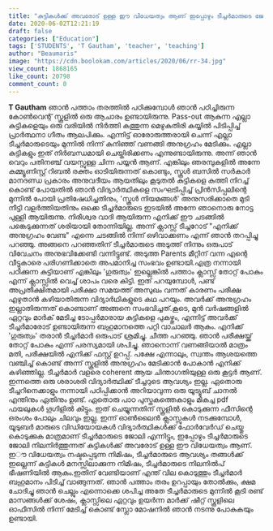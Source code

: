 ```yaml
---
title: "കുട്ടികൾക്ക് അവരോട് ഉള്ള ഈ വിധേയത്വം ആണ് ഇപ്പോഴും ടീച്ചർമാരുടെ ജോലി നിലനിർത്തുന്നത്"
date: 2020-06-02T12:21:19
draft: false
categories: ["Education"]
tags: ['STUDENTS', 'T Gautham', 'teacher', 'teaching']
author: "Beaumaris"
image: "https://cdn.boolokam.com/articles/2020/06/rr-34.jpg"
view_count: 1868165
like_count: 20798
comment_count: 0
---
```


**[](https://wordpress-972788-3403151.cloudwaysapps.com/t-gautham-post/275995/rr-1230)T Gautham** ഞാൻ പത്താം തരത്തിൽ പഠിക്കുമ്പോൾ ഞാൻ പഠിച്ചിരുന്ന കോൺവെന്റ് സ്കൂളിൽ ഒരു ആചാരം ഉണ്ടായിരുന്നു. Pass-out ആകുന്ന എല്ലാ കുട്ടികളെയും ഒരു വരിയിൽ നിർത്തി കത്തുന്ന മെഴുകുതിരി കയ്യിൽ പിടിപ്പിച്ച് പ്രാർത്ഥനാ ഗീതം ആലപിക്കും. എന്നിട്ട് ഓരോരുത്തരായി ചെന്ന് എല്ലാ ടീച്ചർമാരുടെയും മുന്നിൽ നിന്ന് കുനിഞ്ഞ് വണങ്ങി അനുഗ്രഹം മേടിക്കും. എല്ലാ കുട്ടികളും ഇത് നിർബന്ധമായി ചെയ്തിരിക്കണം എന്നുണ്ടായിരുന്നു. അന്ന് ഞാൻ വെറും പതിനഞ്ച് വയസ്സുള്ള ചിന്ന പയ്യൻ ആണ്. എങ്കിലും ഞരമ്പുകളിൽ അന്നേ കമ്മ്യൂണിസ്റ്റ് റിബൽ രക്തം ഓടിയിരുന്നത് കൊണ്ടും, സ്കൂൾ ബസിൽ സർകാർ മാനദണ്ഡ പ്രകാരം അനുവദീയം ആയതിലും കൂടുതൽ കുട്ടികളെ കുത്തി നിറച്ച് കൊണ്ട് പോയതിൽ ഞാൻ വിദ്യാർത്ഥികളെ സംഘടിപ്പിച്ച് പ്രിൻസിപ്പലിന്റെ മുന്നിൽ പോയി പ്രതിഷേധിച്ചതിനും, 'സ്കൂൾ നിയമങ്ങൾ' അനുസരിക്കാതെ മുടി നീട്ടി വളർത്തിയതിനും ഒക്കെ ടീച്ചർമാരുടെ ഇടയിൽ അന്നേ ഞാനൊരു നോട്ട പുള്ളി ആയിരുന്നു. നിരീശ്വര വാദി ആയിരുന്ന എനിക്ക് ഈ ചടങ്ങിൽ പങ്കെടുക്കുന്നത് ശരിയായി തോന്നിയില്ല. അന്ന് ക്ലാസ്സ് ടീച്ചറോട് "എനിക്ക് അനുഗ്രഹം വേണ്ട" എന്നെ ചടങ്ങിൽ നിന്ന് ഒഴിവാക്കണം എന്ന് ഞാൻ തറപ്പിച്ചു പറഞ്ഞു. അങ്ങനെ പറഞ്ഞതിന് ടീച്ചർമാരുടെ അടുത്ത് നിന്നും ഒരുപാട് വിവേചനം അനുഭവിക്കേണ്ടി വന്നിട്ടുണ്ട്. അടുത്ത Parents മീറ്റിന് വന്ന എന്റെ വീട്ടുകാരെ പരിഗണിക്കാതെ അപമാനിച്ച സംഭവം ഉണ്ടായി.എത്ര നന്നായി പഠിക്കുന്ന കുട്ടിയാണ് എങ്കിലും 'ഗുരുത്വം' ഇല്ലെങ്കിൽ പത്താം ക്ലാസ്സ് തോറ്റ് പോകും എന്ന് ക്ലാസ്സിൽ വെച്ച് ശാപം വരെ കിട്ടി. ഇത് പറയുമ്പോൾ, പണ്ട് അപ്രതീക്ഷിതമായി പരീക്ഷാ സമയത്ത് അസുഖം വന്നത് കാരണം പരീക്ഷ എഴുതാൻ കഴിയാതിരുന്ന വിദ്യാർഥികളുടെ കഥ പറയും. അവർക്ക് അനുഗ്രഹം ഇല്ലാതിരുന്നത് കൊണ്ടാണ് അങ്ങനെ സംഭവിച്ചത്.കൂടെ, മുൻ വർഷങ്ങളിൽ ഏറ്റവും മാർക് മേടിച്ച ടോപ്പർമാരായ കുട്ടികളെ പുകഴ്തും, എന്നിട്ട് അവർക്ക് ടീച്ചർമാരോട് ഉണ്ടായിരുന്ന ബഹുമാനത്തെ പറ്റി വാചാലർ ആകും. എനിക്ക് 'ഗുരുത്വം' തരാൻ ടീച്ചർമാർ ഒരുപാട് ശ്രമിച്ചു. ചീത്ത പറഞ്ഞു. ഞാൻ പരീക്ഷയ്ക്ക് തോറ്റ് പോകും എന്ന് പരസ്യമായി ശപിച്ചു. ഞാനൊന്ന് വണങ്ങിയാൽ മാത്രം മതി, പരീക്ഷയിൽ എനിക്ക് ഫസ്റ്റ് ഉറപ്പ്. പക്ഷേ എന്നാലും, സ്വന്തം ആശയത്തെ വഞ്ചിച്ച് കൊണ്ട് അന്ന് സ്കൂളിൽ അനുഗ്രഹം മേടിക്കാൻ പോകാൻ എനിക്ക് കഴിഞ്ഞില്ല. ടീച്ചർമാർ വളരെ coherent ആയ ചിന്താഗതിയുള്ള ഒരു കൂട്ടർ ആണ്. ഇന്നത്തെ ഒരു ശരാശരി വിദ്യാർത്ഥിക്ക് ടീച്ചറുടെ ആവശ്യം ഇല്ല. ഏതൊരു ടീച്ചറിനെക്കാളും നന്നായി പഠിപ്പിക്കാൻ അറിയാവുന്ന ഒരു യൂട്യൂബ് ചാനൽ എന്തിനും ഏതിനും ഉണ്ട്. ഏതൊരു പാഠ പുസ്തകത്തെകാളും മികച്ച pdf ഫയലുകൾ ഗൂഗിളിൽ കിട്ടും. ഇത് ചെയ്യുന്നതിന് സ്കൂളിൽ കൊടുക്കുന്ന ഫീസിന്റെ ഒരംശം പോലും ചിലവും ഇല്ല. ഇന്ന് ഓൺലൈൻ ക്ലാസ്സുകൾ നടക്കുമ്പോൾ, യൂടുബർ മാരുടെ വിഡിയോയകൾ വിദ്യാർത്ഥികൾക്ക് ഫോർവേർഡ് ചെയ്തു കൊടുക്കുക മാത്രമാണ് ടീച്ചർമാരുടെ ജോലി എന്നിട്ടും, ഇപ്പോഴും ടീച്ചർമാരുടെ ജോലി നിലനിർത്തുന്നത് കുട്ടികൾക്ക് അവരോട് ഉള്ള ഈ വിധേയത്വം ആണ്. ഇൗ വിധേയത്വം നഷ്ടപ്പെടുന്ന നിമിഷം, ടീച്ചർമാരുടെ ആവശ്യം തങ്ങൾക്ക് ഇല്ലെന്ന് കുട്ടികൾ മനസ്സിലാക്കുന്ന നിമിഷം, ടീച്ചർമാരുടെ നിലനിൽപ് ഭീഷണിയിൽ ആകും.ഇതിന് വേണ്ടിയാണ് എന്ത് വില കൊടുത്തും ടീച്ചർമാർ ബഹുമാനം പിടിച്ച് വാങ്ങുന്നത്. ഞാൻ പത്താം തരം ഉറപ്പായും തോൽക്കും, ക്ഷമ ചോദിച്ചു ഞാൻ ചെല്ലും എന്നൊക്കെ ശപിച്ച അതേ ടീച്ചർമാരുടെ മുന്നിൽ കൂടി രണ്ട് മാസങ്ങൾക്ക് ശേഷം, ക്ലാസ്സിലെ ഏറ്റവും ഉയർന്ന മാർക്ക് ഷീറ്റ് സ്കൂളിലെ ഓഫീസിൽ നിന്ന് മേടിച്ച് കൊണ്ട് സ്ലോ മോഷനിൽ ഞാൻ നടന്നു പോകുകയും ഉണ്ടായി.
